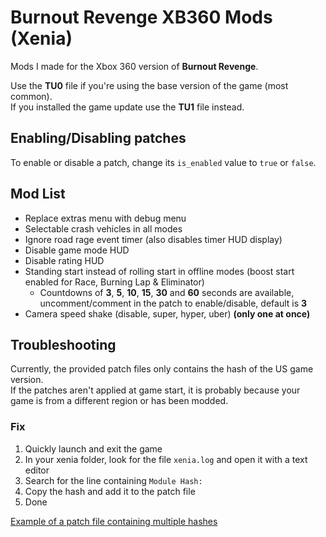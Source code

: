 # Burnout Revenge XB360 Mods (Xenia)

Mods I made for the Xbox 360 version of **Burnout Revenge**.

Use the **TU0** file if you're using the base version of the game (most common).\
If you installed the game update use the **TU1** file instead.

## Enabling/Disabling patches

To enable or disable a patch, change its `is_enabled` value to `true` or `false`.

## Mod List
- Replace extras menu with debug menu
- Selectable crash vehicles in all modes
- Ignore road rage event timer (also disables timer HUD display)
- Disable game mode HUD
- Disable rating HUD
- Standing start instead of rolling start in offline modes (boost start enabled for Race, Burning Lap & Eliminator)
  - Countdowns of **3**, **5**, **10**, **15**, **30** and **60** seconds are available, uncomment/comment in the patch to enable/disable, default is **3**
- Camera speed shake (disable, super, hyper, uber) **(only one at once)**

## Troubleshooting

Currently, the provided patch files only contains the hash of the US game version.\
If the patches aren't applied at game start, it is probably because your game is from a different region or has been modded.
### Fix
  1. Quickly launch and exit the game
  2. In your xenia folder, look for the file `xenia.log` and open it with a text editor
  3. Search for the line containing `Module Hash:`
  4. Copy the hash and add it to the patch file
  6. Done

[Example of a patch file containing multiple hashes](<https://github.com/xenia-canary/game-patches/blob/main/patches/454107D9%20-%20Need%20for%20Speed%20Most%20Wanted%20(2005).patch.toml#L3-L8>)
